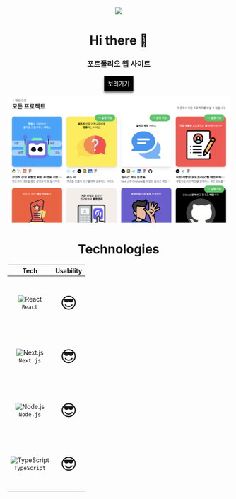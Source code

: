 <div align="center">
      <a href="https://hits.seeyoufarm.com"
        ><img
          src="https://hits.seeyoufarm.com/api/count/incr/badge.svg?url=https%3A%2F%2Fgithub.com%2Fgjbae1212%2Fhit-counter&count_bg=%23000000&title_bg=%23000000&icon=jenkins.svg&icon_color=%23E7E7E7&title=%3Chello+%2F%3E%3B&edge_flat=false"
      /></a>
      <h1>Hi there 👋</h1>
      <div>
        <h3>포트폴리오 웹 사이트</h3>
        <button style="border: none; padding: 8px; margin-bottom: 8px; background-color: black; box-shadow: 0px 4px 4px gray">
          <a href="https://itsjh1242.github.io/portfolio/" style="color: white; text-decoration: none">보러가기</a>
        </button>
      </div>
      <img src="https://github.com/itsjh1242/itsjh1242/blob/431c52998c2923de6c9305fe4d7e788e2f3ce964/src/img/readme_portfolio.png" alt="portfolio" />
      <h1>Technologies</h1>
      <div align="center">
        <table style="text-align: center; border-spacing: 5px 2rem">
          <thead align="center">
            <th>Tech</th>
            <th>Usability</th>
          </thead>
          <tbody align="center">
            <tr>
              <td>
                <img
                  width="50"
                  src="https://user-images.githubusercontent.com/25181517/183897015-94a058a6-b86e-4e42-a37f-bf92061753e5.png"
                  alt="React"
                  title="React"
                />
                <div><code>React</code></div>
              </td>
              <td><p style="font-size: 36px">😎</p></td>
            </tr>
            <tr>
              <td>
                <img
                  width="50"
                  src="https://github.com/marwin1991/profile-technology-icons/assets/136815194/5f8c622c-c217-4649-b0a9-7e0ee24bd704"
                  alt="Next.js"
                  title="Next.js"
                />
                <div><code>Next.js</code></div>
              </td>
              <td><p style="font-size: 36px">😎</p></td>
            </tr>
            <tr>
              <td>
                <img
                  width="50"
                  src="https://user-images.githubusercontent.com/25181517/183568594-85e280a7-0d7e-4d1a-9028-c8c2209e073c.png"
                  alt="Node.js"
                  title="Node.js"
                />
                <div><code>Node.js</code></div>
              </td>
              <td><p style="font-size: 36px">😎</p></td>
            </tr>
            <tr>
              <td>
                <img
                  width="50"
                  src="https://user-images.githubusercontent.com/25181517/183890598-19a0ac2d-e88a-4005-a8df-1ee36782fde1.png"
                  alt="TypeScript"
                  title="TypeScript"
                />
                <div><code>TypeScript</code></div>
              </td>
              <td><p style="font-size: 36px">😎</p></td>
            </tr>
          </tbody>
        </table>
      </div>
    </div>
